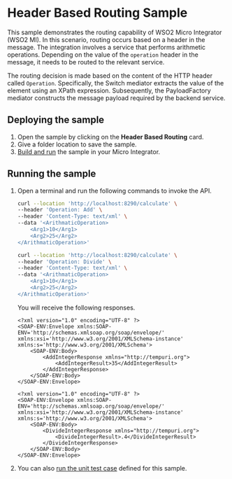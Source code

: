 # Header Based Routing Sample

This sample demonstrates the routing capability of WSO2 Micro Integrator (WSO2 MI). In this scenario, routing occurs based on a header in the message. The integration involves a service that performs arithmetic operations. Depending on the value of the `operation` header in the message, it needs to be routed to the relevant service.

The routing decision is made based on the content of the HTTP header called `Operation`. Specifically, the Switch mediator extracts the value of the element using an XPath expression. Subsequently, the PayloadFactory mediator constructs the message payload required by the backend service.

## Deploying the sample

1.  Open the sample by clicking on the **Header Based Routing** card.
2.  Give a folder location to save the sample.
3.  [Build and run]({{base_path}}/develop/deploy-artifacts#build-and-run) the sample in your Micro Integrator.

## Running the sample

1. Open a terminal and run the following commands to invoke the API.

    ```bash
    curl --location 'http://localhost:8290/calculate' \
    --header 'Operation: Add' \
    --header 'Content-Type: text/xml' \
    --data '<ArithmaticOperation>
        <Arg1>10</Arg1>
        <Arg2>25</Arg2>
    </ArithmaticOperation>'
    ```

    ```bash
    curl --location 'http://localhost:8290/calculate' \
    --header 'Operation: Divide' \
    --header 'Content-Type: text/xml' \
    --data '<ArithmaticOperation>
        <Arg1>10</Arg1>
        <Arg2>25</Arg2>
    </ArithmaticOperation>'
    ```

    You will receive the following responses.

    ```
    <?xml version="1.0" encoding="UTF-8" ?>
    <SOAP-ENV:Envelope xmlns:SOAP-ENV='http://schemas.xmlsoap.org/soap/envelope/' xmlns:xsi='http://www.w3.org/2001/XMLSchema-instance' xmlns:s='http://www.w3.org/2001/XMLSchema'>
        <SOAP-ENV:Body>
            <AddIntegerResponse xmlns="http://tempuri.org">
                <AddIntegerResult>35</AddIntegerResult>
            </AddIntegerResponse>
        </SOAP-ENV:Body>
    </SOAP-ENV:Envelope>
    ```

    ```
    <?xml version="1.0" encoding="UTF-8" ?>
    <SOAP-ENV:Envelope xmlns:SOAP-ENV='http://schemas.xmlsoap.org/soap/envelope/' xmlns:xsi='http://www.w3.org/2001/XMLSchema-instance' xmlns:s='http://www.w3.org/2001/XMLSchema'>
        <SOAP-ENV:Body>
            <DivideIntegerResponse xmlns="http://tempuri.org">
                <DivideIntegerResult>.4</DivideIntegerResult>
            </DivideIntegerResponse>
        </SOAP-ENV:Body>
    </SOAP-ENV:Envelope>
    ```

2. You can also [run the unit test case]({{base_path}}/develop/creating-unit-test-suite/#run-unit-test-suite) defined for this sample.
